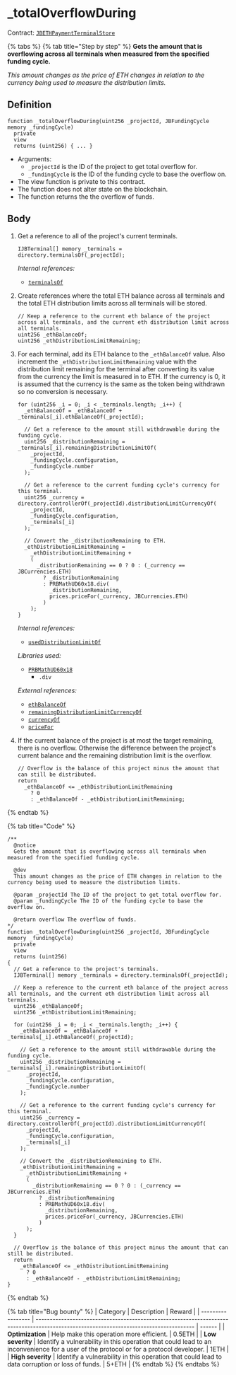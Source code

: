 # \_totalOverflowDuring

Contract: [`JBETHPaymentTerminalStore`](../)​‌

{% tabs %}
{% tab title="Step by step" %}
**Gets the amount that is overflowing across all terminals when measured from the specified funding cycle.**

_This amount changes as the price of ETH changes in relation to the currency being used to measure the distribution limits._

## Definition

```solidity
function _totalOverflowDuring(uint256 _projectId, JBFundingCycle memory _fundingCycle)
  private
  view
  returns (uint256) { ... }
```

* Arguments:
  * `_projectId` is the ID of the project to get total overflow for.
  * `_fundingCycle` is the ID of the funding cycle to base the overflow on.
* The view function is private to this contract.
* The function does not alter state on the blockchain.
* The function returns the the overflow of funds.

## Body

1.  Get a reference to all of the project's current terminals.

    ```solidity
    IJBTerminal[] memory _terminals = directory.terminalsOf(_projectId);
    ```

    _Internal references:_

    * [`terminalsOf`](../../../jbdirectory/read/terminalsof.md)
2.  Create references where the total ETH balance across all terminals and the total ETH distribution limits across all terminals will be stored.

    ```solidity
    // Keep a reference to the current eth balance of the project across all terminals, and the current eth distribution limit across all terminals.
    uint256 _ethBalanceOf;
    uint256 _ethDistributionLimitRemaining;
    ```
3.  For each terminal, add its ETH balance to the `_ethBalanceOf` value. Also increment the `_ethDistributionLimitRemaining` value with the distribution limit remaining for the terminal after converting its value from the currency the limit is measured in to ETH. If the currency is 0, it is assumed that the currency is the same as the token being withdrawn so no conversion is necessary.

    ```solidity
    for (uint256 _i = 0; _i < _terminals.length; _i++) {
      _ethBalanceOf = _ethBalanceOf + _terminals[_i].ethBalanceOf(_projectId);

      // Get a reference to the amount still withdrawable during the funding cycle.
      uint256 _distributionRemaining = _terminals[_i].remainingDistributionLimitOf(
        _projectId,
        _fundingCycle.configuration,
        _fundingCycle.number
      );

      // Get a reference to the current funding cycle's currency for this terminal.
      uint256 _currency = directory.controllerOf(_projectId).distributionLimitCurrencyOf(
        _projectId,
        _fundingCycle.configuration,
        _terminals[_i]
      );

      // Convert the _distributionRemaining to ETH.
      _ethDistributionLimitRemaining =
        _ethDistributionLimitRemaining +
        (
          _distributionRemaining == 0 ? 0 : (_currency == JBCurrencies.ETH)
            ? _distributionRemaining
            : PRBMathUD60x18.div(
              _distributionRemaining,
              prices.priceFor(_currency, JBCurrencies.ETH)
            )
        );
    }
    ```

    _Internal references:_

    * [`usedDistributionLimitOf`](../properties/useddistributionlimitof.md)

    _Libraries used:_

    * [`PRBMathUD60x18`](https://github.com/hifi-finance/prb-math/blob/main/contracts/PRBMathUD60x18.sol)
      * `.div`

    _External references:_

    * [`ethBalanceOf`](../../jbethpaymentterminal/read/ethbalanceof.md)
    * [`remainingDistributionLimitCurrencyOf`](../../jbethpaymentterminal/read/remainingdistributionlimitcurrencyof.md)
    * [`currencyOf`](../../../or-controllers/jbcontroller/properties/currencyof.md)
    * [`priceFor`](../../../jbprices/read/pricefor.md)
4.  If the current balance of the project is at most the target remaining, there is no overflow. Otherwise the difference between the project's current balance and the remaining distribution limit is the overflow.

    ```solidity
    // Overflow is the balance of this project minus the amount that can still be distributed.
    return
      _ethBalanceOf <= _ethDistributionLimitRemaining
        ? 0
        : _ethBalanceOf - _ethDistributionLimitRemaining;
    ```
{% endtab %}

{% tab title="Code" %}
```solidity
/**
  @notice
  Gets the amount that is overflowing across all terminals when measured from the specified funding cycle.

  @dev
  This amount changes as the price of ETH changes in relation to the currency being used to measure the distribution limits.

  @param _projectId The ID of the project to get total overflow for.
  @param _fundingCycle The ID of the funding cycle to base the overflow on.

  @return overflow The overflow of funds.
*/
function _totalOverflowDuring(uint256 _projectId, JBFundingCycle memory _fundingCycle)
  private
  view
  returns (uint256)
{
  // Get a reference to the project's terminals.
  IJBTerminal[] memory _terminals = directory.terminalsOf(_projectId);

  // Keep a reference to the current eth balance of the project across all terminals, and the current eth distribution limit across all terminals.
  uint256 _ethBalanceOf;
  uint256 _ethDistributionLimitRemaining;

  for (uint256 _i = 0; _i < _terminals.length; _i++) {
    _ethBalanceOf = _ethBalanceOf + _terminals[_i].ethBalanceOf(_projectId);

    // Get a reference to the amount still withdrawable during the funding cycle.
    uint256 _distributionRemaining = _terminals[_i].remainingDistributionLimitOf(
      _projectId,
      _fundingCycle.configuration,
      _fundingCycle.number
    );

    // Get a reference to the current funding cycle's currency for this terminal.
    uint256 _currency = directory.controllerOf(_projectId).distributionLimitCurrencyOf(
      _projectId,
      _fundingCycle.configuration,
      _terminals[_i]
    );

    // Convert the _distributionRemaining to ETH.
    _ethDistributionLimitRemaining =
      _ethDistributionLimitRemaining +
      (
        _distributionRemaining == 0 ? 0 : (_currency == JBCurrencies.ETH)
          ? _distributionRemaining
          : PRBMathUD60x18.div(
            _distributionRemaining,
            prices.priceFor(_currency, JBCurrencies.ETH)
          )
      );
  }

  // Overflow is the balance of this project minus the amount that can still be distributed.
  return
    _ethBalanceOf <= _ethDistributionLimitRemaining
      ? 0
      : _ethBalanceOf - _ethDistributionLimitRemaining;
}
```
{% endtab %}

{% tab title="Bug bounty" %}
| Category          | Description                                                                                                                            | Reward |
| ----------------- | -------------------------------------------------------------------------------------------------------------------------------------- | ------ |
| **Optimization**  | Help make this operation more efficient.                                                                                               | 0.5ETH |
| **Low severity**  | Identify a vulnerability in this operation that could lead to an inconvenience for a user of the protocol or for a protocol developer. | 1ETH   |
| **High severity** | Identify a vulnerability in this operation that could lead to data corruption or loss of funds.                                        | 5+ETH  |
{% endtab %}
{% endtabs %}
